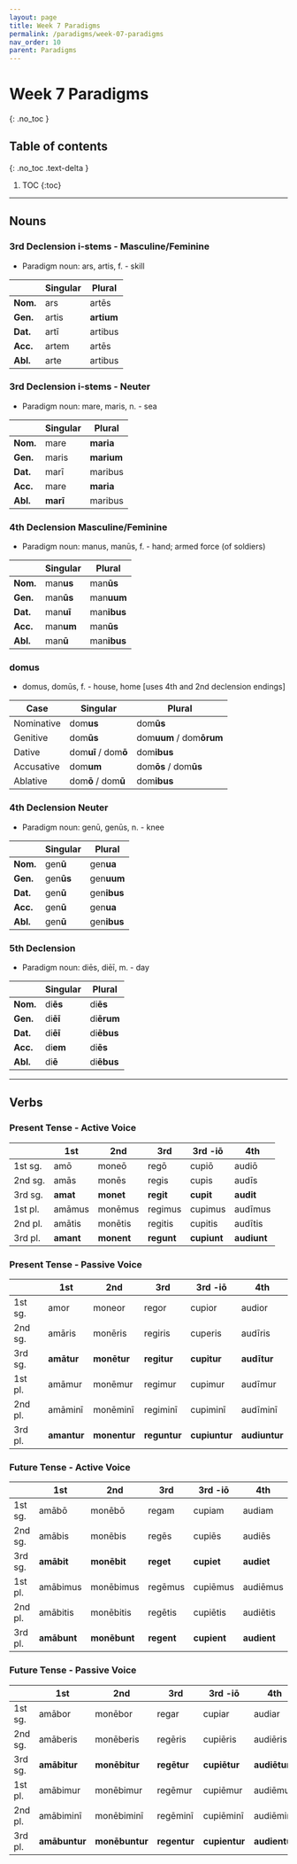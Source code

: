 ```yaml
---
layout: page
title: Week 7 Paradigms
permalink: /paradigms/week-07-paradigms
nav_order: 10
parent: Paradigms
---
```


# Week 7 Paradigms
{: .no_toc }

## Table of contents
{: .no_toc .text-delta }

1. TOC
{:toc}

***

## Nouns

### 3rd Declension i-stems - Masculine/Feminine
* Paradigm noun: ars, artis, f. - skill

|  | **Singular** | **Plural** |
| --- | --- | --- |
| **Nom.** | ars | artēs |
| **Gen.** | artis | **artium** |
| **Dat.** | artī | artibus |
| **Acc.** | artem | artēs |
| **Abl.** | arte | artibus |

### 3rd Declension i-stems - Neuter
* Paradigm noun: mare, maris, n. - sea

|  | **Singular** | **Plural** |
| --- | --- | --- |
| **Nom.** | mare | **maria** |
| **Gen.** | maris | **marium** |
| **Dat.** | marī | maribus |
| **Acc.** | mare | **maria** |
| **Abl.** | **marī** | maribus |

### 4th Declension Masculine/Feminine
* Paradigm noun: manus, manūs, f. - hand; armed force (of soldiers)

|  | **Singular** | **Plural** |
| --- | --- | --- |
| **Nom.** | man**us** | man**ūs** |
| **Gen.** | man**ūs** | man**uum** |
| **Dat.** | man**uī** | man**ibus** |
| **Acc.** | man**um** | man**ūs** |
| **Abl.** | man**ū** | man**ibus** |

### domus
* domus, domūs, f. - house, home [uses 4th and 2nd declension endings]

| Case | Singular | Plural |
| --- | --- | --- |
| Nominative | dom**us** | dom**ūs** |
| Genitive | dom**ūs** | dom**uum** / dom**ōrum** |
| Dative | dom**uī** / dom**ō** | dom**ibus** |
| Accusative | dom**um** | dom**ōs** / dom**ūs** |
| Ablative | dom**ō** / dom**ū** | dom**ibus** |

### 4th Declension Neuter
* Paradigm noun: genū, genūs, n. - knee

|  | **Singular** | **Plural** |
| --- | --- | --- |
| **Nom.** | gen**ū** | gen**ua** |
| **Gen.** | gen**ūs** | gen**uum** |
| **Dat.** | gen**ū** | gen**ibus** |
| **Acc.** | gen**ū** | gen**ua** |
| **Abl.** | gen**ū** | gen**ibus** |

### 5th Declension
* Paradigm noun: diēs, diēī, m. - day

|  | **Singular** | **Plural** |
| --- | --- | --- |
| **Nom.** | di**ēs** | di**ēs** |
| **Gen.** | di**ēī** | di**ērum** |
| **Dat.** | di**ēī** | di**ēbus** |
| **Acc.** | di**em** | di**ēs** |
| **Abl.** | di**ē** | di**ēbus** |

***

## Verbs

### Present Tense - Active Voice

|     | 1st  | 2nd  | 3rd  | 3rd -iō  | 4th  |
| ----------- | ----------- | ----------- | ----------- | ----------- | ----------- |
| 1st sg. | amō | moneō | regō | cupiō | audiō |
| 2nd sg. | amās | monēs | regis | cupis | audīs |
| 3rd sg. | **amat** | **monet** | **regit** | **cupit** | **audit** |
| 1st pl. | amāmus | monēmus | regimus | cupimus | audīmus |
| 2nd pl. | amātis | monētis | regitis | cupitis | audītis |
| 3rd pl. | **amant** | **monent** | **regunt** | **cupiunt** | **audiunt** |

### Present Tense - Passive Voice

|      | 1st  | 2nd  | 3rd  | 3rd -iō  | 4th  |
| ----------- | ----------- | ----------- | ----------- | ----------- | ----------- |
| 1st sg. | amor | moneor | regor | cupior | audior |
| 2nd sg. | amāris | monēris | regiris | cuperis | audīris |
| 3rd sg. | **amātur** | **monētur** | **regitur** | **cupitur** | **audītur** |
| 1st pl. | amāmur | monēmur | regimur | cupimur | audīmur |
| 2nd pl. | amāminī| monēminī| regiminī| cupiminī| audīminī|
| 3rd pl. | **amantur** | **monentur** | **reguntur** | **cupiuntur** | **audiuntur** |

### Future Tense - Active Voice

|     | 1st  | 2nd  | 3rd  | 3rd -iō  | 4th  |
| ----------- | ----------- | ----------- | ----------- | ----------- | ----------- |
| 1st sg. | amābō | monēbō | regam | cupiam | audiam |
| 2nd sg. | amābis | monēbis | regēs | cupiēs | audiēs |
| 3rd sg. | **amābit** | **monēbit** | **reget** | **cupiet** | **audiet** |
| 1st pl. | amābimus | monēbimus | regēmus | cupiēmus | audiēmus |
| 2nd pl. | amābitis | monēbitis | regētis | cupiētis | audiētis |
| 3rd pl. | **amābunt** | **monēbunt** | **regent** | **cupient** | **audient** |

### Future Tense - Passive Voice

|     | 1st  | 2nd  | 3rd  | 3rd -iō  | 4th  |
| ----------- | ----------- | ----------- | ----------- | ----------- | ----------- |
| 1st sg. | amābor | monēbor | regar | cupiar | audiar |
| 2nd sg. | amāberis | monēberis | regēris | cupiēris | audiēris |
| 3rd sg. | **amābitur** | **monēbitur** | **regētur** | **cupiētur** | **audiētur** |
| 1st pl. | amābimur | monēbimur | regēmur | cupiēmur | audiēmur |
| 2nd pl. | amābiminī | monēbiminī | regēminī | cupiēminī | audiēminī |
| 3rd pl. | **amābuntur** | **monēbuntur** | **regentur** | **cupientur** | **audientur** |

